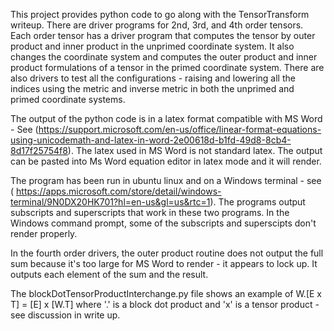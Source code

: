 This project provides python code to go along with the TensorTransform writeup. There are driver programs for 2nd, 3rd, and 4th order tensors. Each order tensor has a driver program that computes the tensor by outer product and inner product in the unprimed coordinate system. It also changes the coordinate system and computes the outer product and inner product formulations of a tensor in the primed coordinate system. There are also drivers to test all the configurations - raising and lowering all the indices using the metric and inverse metric in both the unprimed and primed coordinate systems.

The output of the python code is in a latex format compatible with MS Word - See (https://support.microsoft.com/en-us/office/linear-format-equations-using-unicodemath-and-latex-in-word-2e00618d-b1fd-49d8-8cb4-8d17f25754f8). The latex used in MS Word is not standard latex. The output can be pasted into Ms Word equation editor in latex mode and it will render.

The program has been run in ubuntu linux and on a Windows terminal - see ( https://apps.microsoft.com/store/detail/windows-terminal/9N0DX20HK701?hl=en-us&gl=us&rtc=1). The programs output subscripts and superscripts that work in these two programs. In the Windows command prompt, some of the subscripts and superscipts don't render properly.

In the fourth order drivers, the outer product routine does not output the full sum because it's too large for MS Word to render - it appears to lock up. It outputs each element of the sum and the result.

The blockDotTensorProductInterchange.py file shows an example of W.[E x T] =  [E] x [W.T] where  '.' is a block dot product and 'x' is a tensor product - see discussion in write up.

